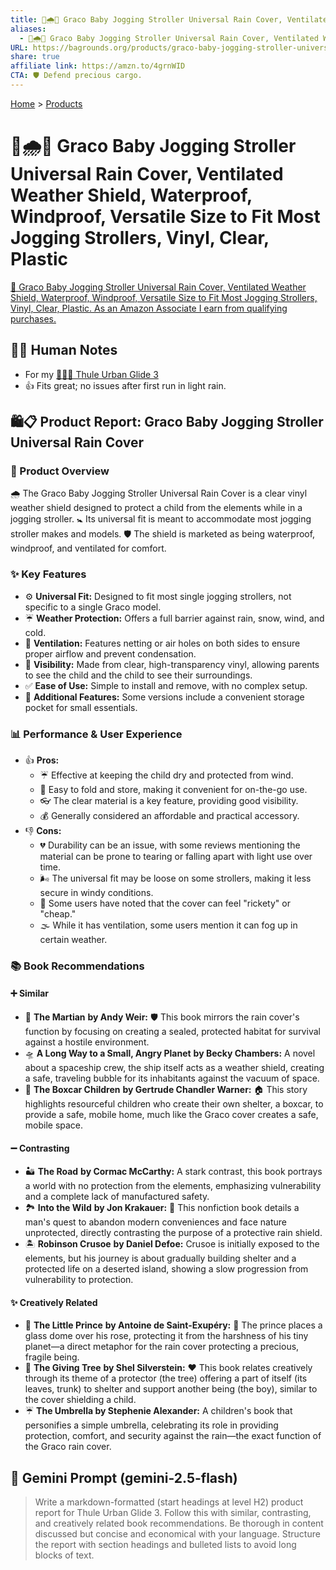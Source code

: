 ```yaml
---
title: 👶🌧️💨 Graco Baby Jogging Stroller Universal Rain Cover, Ventilated Weather Shield, Waterproof, Windproof, Versatile Size to Fit Most Jogging Strollers, Vinyl, Clear, Plastic
aliases:
  - 👶🌧️💨 Graco Baby Jogging Stroller Universal Rain Cover, Ventilated Weather Shield, Waterproof, Windproof, Versatile Size to Fit Most Jogging Strollers, Vinyl, Clear, Plastic
URL: https://bagrounds.org/products/graco-baby-jogging-stroller-universal-rain-cover-ventilated-weather-shield-waterproof-windproof-versatile-size-to-fit-most-jogging-strollers-vinyl-clear-plastic
share: true
affiliate link: https://amzn.to/4grnWID
CTA: 🛡️ Defend precious cargo.
---
```

[Home](../index.md) > [Products](./index.md)  
# 👶🌧️💨 Graco Baby Jogging Stroller Universal Rain Cover, Ventilated Weather Shield, Waterproof, Windproof, Versatile Size to Fit Most Jogging Strollers, Vinyl, Clear, Plastic  
[🛒 Graco Baby Jogging Stroller Universal Rain Cover, Ventilated Weather Shield, Waterproof, Windproof, Versatile Size to Fit Most Jogging Strollers, Vinyl, Clear, Plastic. As an Amazon Associate I earn from qualifying purchases.](https://amzn.to/4grnWID)  
  
## 📝🐒 Human Notes  
- For my [👶🏃🌆 Thule Urban Glide 3](./thule-urban-glide-3.md)  
- 👍 Fits great; no issues after first run in light rain.  
  
## 🛍️📋 Product Report: Graco Baby Jogging Stroller Universal Rain Cover  
  
### 👶 Product Overview  
🌧️ The Graco Baby Jogging Stroller Universal Rain Cover is a clear vinyl weather shield designed to protect a child from the elements while in a jogging stroller. 🚼 Its universal fit is meant to accommodate most jogging stroller makes and models. 🛡️ The shield is marketed as being waterproof, windproof, and ventilated for comfort.  
  
### ✨ Key Features  
* ⚙️ **Universal Fit:** Designed to fit most single jogging strollers, not specific to a single Graco model.  
* ☔ **Weather Protection:** Offers a full barrier against rain, snow, wind, and cold.  
* 💨 **Ventilation:** Features netting or air holes on both sides to ensure proper airflow and prevent condensation.  
* 👀 **Visibility:** Made from clear, high-transparency vinyl, allowing parents to see the child and the child to see their surroundings.  
* ✅ **Ease of Use:** Simple to install and remove, with no complex setup.  
* 🎒 **Additional Features:** Some versions include a convenient storage pocket for small essentials.  
  
### 📊 Performance & User Experience  
* 👍 **Pros:**  
    * ☔ Effective at keeping the child dry and protected from wind.  
    * 👜 Easy to fold and store, making it convenient for on-the-go use.  
    * 👓 The clear material is a key feature, providing good visibility.  
    * 💰 Generally considered an affordable and practical accessory.  
* 👎 **Cons:**  
    * 💔 Durability can be an issue, with some reviews mentioning the material can be prone to tearing or falling apart with light use over time.  
    * 🌬️ The universal fit may be loose on some strollers, making it less secure in windy conditions.  
    * 🥴 Some users have noted that the cover can feel "rickety" or "cheap."  
    * 🌫️ While it has ventilation, some users mention it can fog up in certain weather.  
  
### 📚 Book Recommendations  
  
#### ➕ Similar  
* 🚀 **The Martian** **by Andy Weir:** 🛡️ This book mirrors the rain cover's function by focusing on creating a sealed, protected habitat for survival against a hostile environment.  
* 🛸 **A Long Way to a Small, Angry Planet** **by Becky Chambers:** A novel about a spaceship crew, the ship itself acts as a weather shield, creating a safe, traveling bubble for its inhabitants against the vacuum of space.  
* 🚂 **The Boxcar Children** **by Gertrude Chandler Warner:** 🏠 This story highlights resourceful children who create their own shelter, a boxcar, to provide a safe, mobile home, much like the Graco cover creates a safe, mobile space.  
  
#### ➖ Contrasting  
* 🏜️ **The Road** **by Cormac McCarthy:** A stark contrast, this book portrays a world with no protection from the elements, emphasizing vulnerability and a complete lack of manufactured safety.  
* 🏞️ **Into the Wild** **by Jon Krakauer:** 🌲 This nonfiction book details a man's quest to abandon modern conveniences and face nature unprotected, directly contrasting the purpose of a protective rain shield.  
* 🏝️ **Robinson Crusoe** **by Daniel Defoe:** Crusoe is initially exposed to the elements, but his journey is about gradually building shelter and a protected life on a deserted island, showing a slow progression from vulnerability to protection.  
  
#### ✨ Creatively Related  
* 🌹 **The Little Prince** **by Antoine de Saint-Exupéry:** 🔮 The prince places a glass dome over his rose, protecting it from the harshness of his tiny planet—a direct metaphor for the rain cover protecting a precious, fragile being.  
* 🌳 **The Giving Tree** **by Shel Silverstein:** ❤️ This book relates creatively through its theme of a protector (the tree) offering a part of itself (its leaves, trunk) to shelter and support another being (the boy), similar to the cover shielding a child.  
* ☔ **The Umbrella by Stephenie Alexander:** A children's book that personifies a simple umbrella, celebrating its role in providing protection, comfort, and security against the rain—the exact function of the Graco rain cover.  
  
## 💬 Gemini Prompt (gemini-2.5-flash)  
> Write a markdown-formatted (start headings at level H2) product report for Thule Urban Glide 3. Follow this with similar, contrasting, and creatively related book recommendations. Be thorough in content discussed but concise and economical with your language. Structure the report with section headings and bulleted lists to avoid long blocks of text.